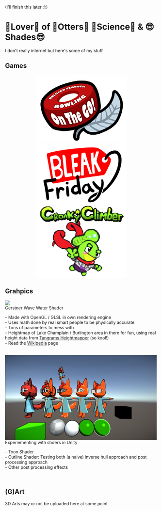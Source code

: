 (I'll finish this later 🙄)

# 💙Lover💙 of 🦦Otters🦦 🧪Science🧪 & 😎Shades😎
I don't really internet but here's some of my stuff

## Games
<div align="center">
<a href="https://vxheme.itch.io/bfb-on-the-go"><img src="BFB_Logo.png" width="300px"></a>
<a href="https://vxheme.itch.io/bleak-friday"><img src="Bleak_Friday_Logo.png" width="300px"></a>
<a href="https://vxheme.itch.io/croaky-climber"><img src="Croaky-Climber_Logo.png" width="300px"></a>
</div>

## Grahpics
<a href="https://github.com/Joshua-S-C/gpr200-fa2023-joshua-sinclair-chong"><img mg align="left" src="Preview_Waves.gif" width="500px"></a>
  
Gerstner Wave Water Shader

\- Made with OpenGL / GLSL in own rendering engine  
\- Uses math done by real smart people to be physically accurate  
\- Tons of parameters to mess with  
\- Heightmap of Lake Champlain / Burlington area in there for fun, using real height data from [Tangrams Heightmapper](https://tangrams.github.io/heightmapper/) (so kool!)  
\- Read the [Wikipedia](https://en.wikipedia.org/wiki/Trochoidal_wave) page

<br clear="left"/>

<img mg align="left" src="Preview_Shaders-Testing.jpg" width="500px">

Experiementing with shders in Unity

\- Toon Shader  
\- Outline Shader: Testing both (a naive) inverse hull approach and post processing approach  
\- Other post processing effects  

<br clear="left"/>

## (G)Art

3D Arts may or not be uploaded here at some point

<!--- TODO: Use gifs lol
<a href="https://vxheme.itch.io/bfb-on-the-go"><img src="Preview_BFB.gif"></a>
<a href="https://vxheme.itch.io/bleak-friday"><img src="Preview_Bleak-Friday.gif"></a>
<a href="https://vxheme.itch.io/croaky-climber"><img src="Preview_Croaky-Climber.gif"></a>

